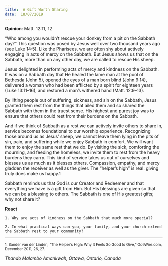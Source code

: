 ```yaml
---
title:  A Gift Worth Sharing
date:  18/07/2019
---
```


**Opinion**: Matt. 12:11, 12

“Who among you wouldn’t rescue your donkey from a pit on the Sabbath day?” This question was posed by Jesus well over two thousand years ago (see Luke 14:5). Like the Pharisees, we are often shy about actively engaging in acts of mercy on the Sabbath. But Jesus shows us that on the Sabbath, more than on any other day, we are called to rescue His sheep.

Jesus delighted in performing acts of mercy and kindness on the Sabbath. It was on a Sabbath day that He healed the lame man at the pool of Bethesda (John 5), opened the eyes of a man born blind (John 9:14), delivered a woman who had been afflicted by a spirit for eighteen years (Luke 13:11–16), and restored a man’s withered hand (Matt. 12:9–13).

By lifting people out of suffering, sickness, and sin on the Sabbath, Jesus granted them rest from the things that ailed them and so shared the Sabbath with them in the truest sense. His highest and purest joy was to ensure that others could rest from their burdens on the Sabbath.

And if we think of Sabbath as a rest we can actively invite others to share in, service becomes foundational to our worship experience. Recognizing those around us as Jesus’ sheep, we cannot leave them lying in the pits of sin, pain, and suffering while we enjoy Sabbath in comfort. We will want them to enjoy the same rest that we do. By visiting the sick, comforting the mourning, and feeding the homeless, we invite them to rest from the heavy burdens they carry. This kind of service takes us out of ourselves and blesses us as much as it blesses others. Compassion, empathy, and mercy gladden the receiver as well as the giver. The “helper’s high” is real: giving truly does make us happy.1

Sabbath reminds us that God is our Creator and Redeemer and that everything we have is a gift from Him. But His blessings are given so that we can be a blessing to others. The Sabbath is one of His greatest gifts; why not share it?

**React**

`1. Why are acts of kindness on the Sabbath that much more special?`

`2. In what practical ways can you, your family, and your church extend the Sabbath rest to your community?`

---

<sup>1. Sander van der Linden, “The Helper’s High: Why It Feels So Good to Give,” OdeWire.com, December 2011, 26, 27.</sup>

_Thando Malambo Amankwah, Ottawa, Ontario, Canada_